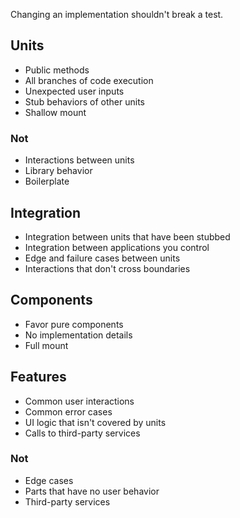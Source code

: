 Changing an implementation shouldn't break a test.

## Units

* Public methods
* All branches of code execution
* Unexpected user inputs
* Stub behaviors of other units
* Shallow mount

### Not

* Interactions between units
* Library behavior
* Boilerplate

## Integration

* Integration between units that have been stubbed
* Integration between applications you control
* Edge and failure cases between units
* Interactions that don't cross boundaries

## Components

* Favor pure components
* No implementation details
* Full mount

## Features

* Common user interactions
* Common error cases
* UI logic that isn't covered by units
* Calls to third-party services

### Not

* Edge cases
* Parts that have no user behavior
* Third-party services

